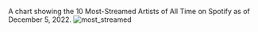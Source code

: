 A chart showing the 10 Most-Streamed Artists of All Time on Spotify as of December 5, 2022.
![most_streamed](https://user-images.githubusercontent.com/119361599/208197224-83e6b937-ba09-4e6e-bb74-133ec2f6ed6b.png)
